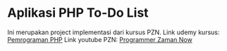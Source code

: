 # Aplikasi PHP To-Do List

Ini merupakan project implementasi dari kursus PZN.
Link udemy kursus: [Pemrograman PHP](https://www.udemy.com/course/pemrograman-php-pemula-sampai-mahir/)
Link youtube PZN: [Programmer Zaman Now](https://www.youtube.com/@ProgrammerZamanNow)
